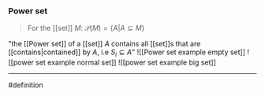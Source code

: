 ### Power set
>For the [[set]] $M:$ 
>$\mathcal{P}(M) = \{ A | A\subseteq M \}$ 

"the [[Power set]] of a [[set]] $A$ contains all [[set]]s that are [[contains|contained]] by $A$, i.e $S_{i}\subseteq A$"
![[Power set example empty set]]
![[power set example normal set]]
![[power set example big set]]

  

***
#definition 
